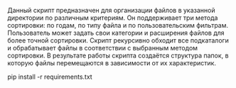 Данный скрипт предназначен для организации файлов в указанной директории по различным критериям.
Он поддерживает три метода сортировки: по годам, по типу файла и по пользовательским фильтрам.
Пользователь может задать свои категории и расширения файлов для более точной сортировки.
Скрипт рекурсивно обходит все подкаталоги и обрабатывает файлы в соответствии с выбранным методом сортировки.
В результате работы скрипта создаётся структура папок, в которую файлы перемещаются в зависимости от их характеристик.


pip install -r requirements.txt
